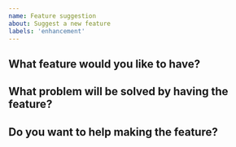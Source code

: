 ```yaml
---
name: Feature suggestion
about: Suggest a new feature
labels: 'enhancement'
---
```


## What feature would you like to have?

## What problem will be solved by having the feature?

## Do you want to help making the feature?
